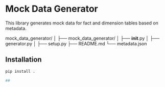 # Mock Data Generator

This library generates mock data for fact and dimension tables based on metadata.

mock_data_generator/
│
├── mock_data_generator/
│   ├── __init__.py
│   ├── generator.py
│
├── setup.py
├── README.md
└── metadata.json

## Installation

```bash
pip install .

## 
